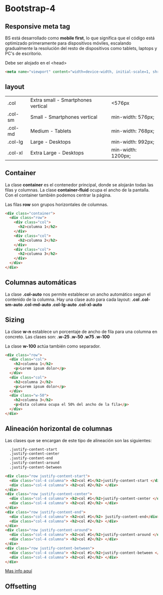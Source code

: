 # Bootstrap-4
## Responsive meta tag
BS est&aacute; desarrollado como **mobile first**, lo que significa que el c&oacute;digo est&aacute; optimizado primeramente para dispositivos m&oacute;viles, escalando gradualmente la resoluci&oacute;n del resto de dispositivos como tablets, laptops y PC's de escritorio.

Debe ser alojado en el \<head>
```html
<meta name="viewport" content="width=device-width, initial-scale=1, shrink-to-fit=no">
```

## layout

<table>
<tr>
<td>.col</td><td>Extra small - Smartphones vertical</td>
<td>&lt;576px</td>
</tr>
<tr>
<td>.col-sm</td><td>Small - Smartphones vertical</td>
<td>min-width: 576px;</td>
</tr>
<tr>
<td>.col-md</td><td>Medium - Tablets</td>
<td>min-width: 768px;</td>
</tr>
<tr>
<td>.col-lg</td><td>Large - Desktops</td>
<td>min-width: 992px;</td>
</tr>
<tr>
<td>.col-xl</td><td>Extra Large - Desktops</td>
<td>min-width: 1200px;</td>
</tr>
</table>

## Container
La clase **container** es el contenedor principal, donde se alojarán todas las filas y columnas. La clase **container-fluid** ocupa el ancho de la pantalla. Con el container también podemos centrar la página. 

Las filas **row** son grupos horizontales de columnas.
```html
<div class="container">
  <div class="row">
    <div class="col">
      <h2>columna 1</h2>
    </div>
    <div class="col">
      <h2>columna 2</h2>
    </div>
    <div class="col">
      <h2>columna 3</h2>
    </div>
  </div>
</div>
```

## Columnas automáticas
La clase **.col-auto** nos permite establecer un ancho automático segun el contenido de la columna. Hay una clase auto para cada layout: **.col .col-sm-auto .col-md-auto .col-lg-auto .col-xl-auto**

## Sizing
La clase **w-n** establece un porcentaje de ancho de fila para una columna en concreto. Las clases son: **.w-25 .w-50 .w75 .w-100**

La clase **w-100** actúa también como separador.
```html
<div class="row">
  <div class="col">
    <h2>columna 1</h2>
    <p>Lorem ipsum dolor</p>
  </div>
  <div class="col">
    <h2>columna 2</h2>
    <p>Lorem ipsum dolor</p>
  </div>
  <div class="w-50">
    <h2>columna 3</h2>
    <p>Esta columna ocupa el 50% del ancho de la fila</p>
  </div>
</div>
```

## Alineación horizontal de columnas
Las clases que se encargan de este tipo de alineación son las siguientes:
```html
  .justify-content-start
  .justify-content-center
  .justify-content-end
  .justify-content-around
  .justify-content-between
```
```html
<div class="row justify-content-start">
  <div class="col-4 columna"> <h2>col #1</h2>justify-content-start </div>
  <div class="col-4 columna"> <h2>col #2</h2> </div>
</div>
<div class="row justify-content-center">
  <div class="col-4 columna"> <h2>col #1</h2>justify-content-center </div>
  <div class="col-4 columna"> <h2>col #2</h2> </div>
</div>
<div class="row justify-content-end">
  <div class="col-4 columna"> <h2>col #1</h2> justify-content-end</div>
  <div class="col-4 columna"> <h2>col #2</h2> </div>
</div>
<div class="row justify-content-around">
  <div class="col-4 columna"> <h2>col #1</h2>justify-content-around </div>
  <div class="col-4 columna"> <h2>col #2</h2> </div>
</div>
<div class="row justify-content-between">
  <div class="col-4 columna"> <h2>col #1</h2>justify-content-between </div>
  <div class="col-4 columna"> <h2>col #2</h2> </div>
</div>
```
[Mas info aquí](https://getbootstrap.com/docs/4.0/utilities/flex/#justify-content)

## Offsetting
